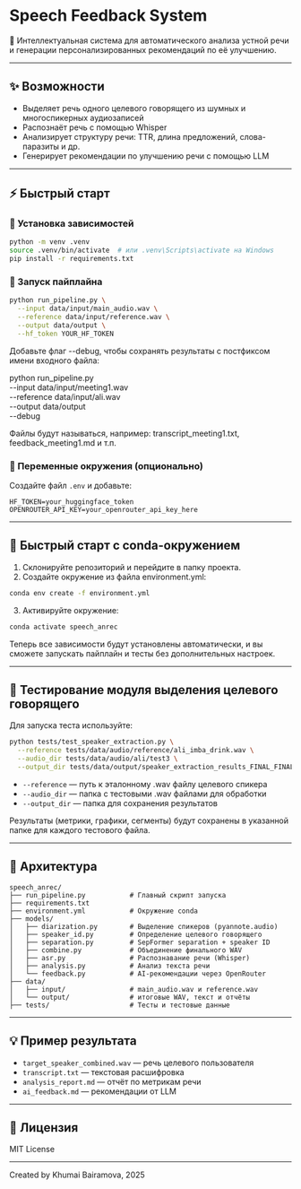 # Speech Feedback System

🧠 Интеллектуальная система для автоматического анализа устной речи и генерации персонализированных рекомендаций по её улучшению.

---

## ✨ Возможности

* Выделяет речь одного целевого говорящего из шумных и многоспикерных аудиозаписей
* Распознаёт речь с помощью Whisper
* Анализирует структуру речи: TTR, длина предложений, слова-паразиты и др.
* Генерирует рекомендации по улучшению речи с помощью LLM

---

## ⚡️ Быстрый старт

### 🔧 Установка зависимостей

```bash
python -m venv .venv
source .venv/bin/activate  # или .venv\Scripts\activate на Windows
pip install -r requirements.txt
```

### 🚀 Запуск пайплайна

```bash
python run_pipeline.py \
  --input data/input/main_audio.wav \
  --reference data/input/reference.wav \
  --output data/output \
  --hf_token YOUR_HF_TOKEN
```

Добавьте флаг --debug, чтобы сохранять результаты с постфиксом имени входного файла:

python run_pipeline.py \
  --input data/input/meeting1.wav \
  --reference data/input/ali.wav \
  --output data/output \
  --debug

Файлы будут называться, например: transcript_meeting1.txt, feedback_meeting1.md и т.п.



### 🔑 Переменные окружения (опционально)

Создайте файл `.env` и добавьте:

```env
HF_TOKEN=your_huggingface_token
OPENROUTER_API_KEY=your_openrouter_api_key_here
```

---

## 🚀 Быстрый старт с conda-окружением

1. Склонируйте репозиторий и перейдите в папку проекта.
2. Создайте окружение из файла environment.yml:

```bash
conda env create -f environment.yml
```

3. Активируйте окружение:

```bash
conda activate speech_anrec
```

Теперь все зависимости будут установлены автоматически, и вы сможете запускать пайплайн и тесты без дополнительных настроек.

---

## 🧪 Тестирование модуля выделения целевого говорящего

Для запуска теста используйте:

```bash
python tests/test_speaker_extraction.py \
  --reference tests/data/audio/reference/ali_imba_drink.wav \
  --audio_dir tests/data/audio/ali/test3 \
  --output_dir tests/data/output/speaker_extraction_results_FINAL_FINAL_THESIS_THESIS/ali
```

- `--reference` — путь к эталонному .wav файлу целевого спикера
- `--audio_dir` — папка с тестовыми .wav файлами для обработки
- `--output_dir` — папка для сохранения результатов

Результаты (метрики, графики, сегменты) будут сохранены в указанной папке для каждого тестового файла.

---

## 🔄 Архитектура

```
speech_anrec/
├── run_pipeline.py           # Главный скрипт запуска
├── requirements.txt
├── environment.yml           # Окружение conda
├── models/
│   ├── diarization.py        # Выделение спикеров (pyannote.audio)
│   ├── speaker_id.py         # Определение целевого говорящего
│   ├── separation.py         # SepFormer separation + speaker ID
│   ├── combine.py            # Объединение финального WAV
│   ├── asr.py                # Распознавание речи (Whisper)
│   ├── analysis.py           # Анализ текста речи
│   └── feedback.py           # AI-рекомендации через OpenRouter
├── data/
│   ├── input/                # main_audio.wav и reference.wav
│   └── output/               # итоговые WAV, текст и отчёты
├── tests/                    # Тесты и тестовые данные
```

---

## 💡 Пример результата

- `target_speaker_combined.wav` — речь целевого пользователя
- `transcript.txt` — текстовая расшифровка
- `analysis_report.md` — отчёт по метрикам речи
- `ai_feedback.md` — рекомендации от LLM

---

## 📄 Лицензия

MIT License

---

Created by Khumai Bairamova, 2025
